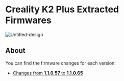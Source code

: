 # Creality K2 Plus Extracted Firmwares

![Untitled-design](https://github.com/user-attachments/assets/52542778-215c-4c81-afee-b49c9a2a0671)

## About

You can find the firmware changes for each version:

- [Changes from **1.1.0.57** to **1.1.0.65**]()
